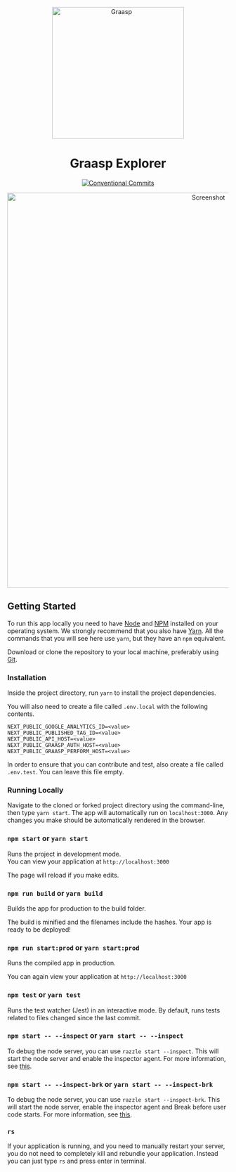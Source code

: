 <p align="center">
  <a href="https://graasp.eu/">
    <img alt="Graasp" src="https://avatars3.githubusercontent.com/u/43075056" width="300">
  </a>
</p>

<h1 align="center">Graasp Explorer</h1>

<p align="center">
  <a href="https://conventionalcommits.org">
    <img
      alt="Conventional Commits"
      src="https://img.shields.io/badge/Conventional%20Commits-1.0.0-yellow.svg"
    >
  </a>
</p>

<p align="center">
  <img
    alt="Screenshot"
    src="https://raw.githubusercontent.com/graasp/graasp-explore/master/docs/assets/screenshot.png"
    width="900"
  >
</p>

## Getting Started

To run this app locally you need to have [Node](https://nodejs.org) and
[NPM](https://www.npmjs.com) installed on your operating system. We strongly recommend that you
also have [Yarn](https://yarnpkg.com/). All the commands that you will see here use `yarn`,
but they have an `npm` equivalent.

Download or clone the repository to your local machine, preferably using [Git](https://git-scm.com).

### Installation

Inside the project directory, run `yarn` to install the project dependencies.

You will also need to create a file called `.env.local` with the following contents.

```dotenv
NEXT_PUBLIC_GOOGLE_ANALYTICS_ID=<value>
NEXT_PUBLIC_PUBLISHED_TAG_ID=<value>
NEXT_PUBLIC_API_HOST=<value>
NEXT_PUBLIC_GRAASP_AUTH_HOST=<value>
NEXT_PUBLIC_GRAASP_PERFORM_HOST=<value>
```

In order to ensure that you can contribute and test, also create a file called `.env.test`.
You can leave this file empty.

### Running Locally

Navigate to the cloned or forked project directory using the command-line, then type `yarn start`.
The app will automatically run on `localhost:3000`. Any changes you make should be automatically
rendered in the browser.

### `npm start` or `yarn start`

Runs the project in development mode.  
You can view your application at `http://localhost:3000`

The page will reload if you make edits.

### `npm run build` or `yarn build`

Builds the app for production to the build folder.

The build is minified and the filenames include the hashes.
Your app is ready to be deployed!

### `npm run start:prod` or `yarn start:prod`

Runs the compiled app in production.

You can again view your application at `http://localhost:3000`

### `npm test` or `yarn test`

Runs the test watcher (Jest) in an interactive mode.
By default, runs tests related to files changed since the last commit.

### `npm start -- --inspect` or `yarn start -- --inspect`

To debug the node server, you can use `razzle start --inspect`. This will start the node server and enable the inspector agent. For more information, see [this](https://nodejs.org/en/docs/inspector/).

### `npm start -- --inspect-brk` or `yarn start -- --inspect-brk`

To debug the node server, you can use `razzle start --inspect-brk`. This will start the node server, enable the inspector agent and Break before user code starts. For more information, see [this](https://nodejs.org/en/docs/inspector/).

### `rs`

If your application is running, and you need to manually restart your server, you do not need to completely kill and rebundle your application. Instead you can just type `rs` and press enter in terminal.
